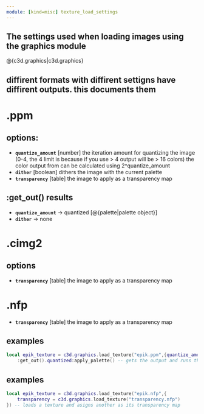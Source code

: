 ```yaml
---
module: [kind=misc] texture_load_settings
---
```


## The settings used when loading images using the graphics module
@{c3d.graphics|c3d.graphics}

##
## diffirent formats with diffirent settigns have diffirent outputs. this documents them

# .ppm
## options:
- **`quantize_amount`** [number] the iteration amount for quantizing the image (0-4, the 4 limit is because if you use > 4 output will be > 16 colors) the color output from can be calculated using 2^quantize_amount
- **`dither`**          [boolean] dithers the image with the current palette
- **`transparency`**    [table] the image to apply as a transparency map

## :get_out() results
- **`quantize_amount`** -> quantized [@{palette|palette object}]
- **`dither`** -> none

# .cimg2
## options
- **`transparency`**    [table] the image to apply as a transparency map

# .nfp
- **`transparency`**    [table] the image to apply as a transparency map

## examples
```lua
local epik_texture = c3d.graphics.load_texture("epik.ppm",{quantize_amount=2,dither=true}) -- loads the texture with the given settings
    :get_out().quantized:apply_palette() -- gets the output and runs the apply_palette method of the palette object
```

## examples
```lua
local epik_texture = c3d.graphics.load_texture("epik.nfp",{
    transparency = c3d.graphics.load_texture("transparency.nfp")
}) -- loads a texture and asigns another as its transparency map
```